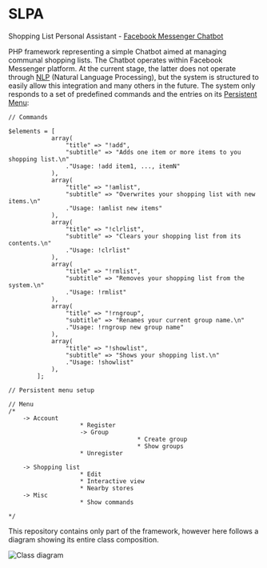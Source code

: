 # SLPA
Shopping List Personal Assistant - [Facebook Messenger Chatbot](https://developers.facebook.com/docs/messenger-platform/)

PHP framework representing a simple Chatbot aimed at managing communal shopping lists. The Chatbot operates within Facebook Messenger platform. At the current stage, the latter does not operate through [NLP](https://en.wikipedia.org/wiki/Natural_language_processing) (Natural Language Processing), but the system is structured to easily allow this integration and many others in the future. The system only responds to a set of predefined commands and the entries on its [Persistent Menu](https://developers.facebook.com/docs/messenger-platform/reference/messenger-profile-api/persistent-menu/):

```
// Commands

$elements = [
            array(
                "title" => "!add",
                "subtitle" => "Adds one item or more items to you shopping list.\n"
                ."Usage: !add item1, ..., itemN"
            ),
            array(
                "title" => "!amlist",
                "subtitle" => "Overwrites your shopping list with new items.\n"
                ."Usage: !amlist new items"
            ),
            array(
                "title" => "!clrlist",
                "subtitle" => "Clears your shopping list from its contents.\n"
                ."Usage: !clrlist"
            ),
            array(
                "title" => "!rmlist",
                "subtitle" => "Removes your shopping list from the system.\n"
                ."Usage: !rmlist"
            ),
            array(
                "title" => "!rngroup",
                "subtitle" => "Renames your current group name.\n"
                ."Usage: !rngroup new group name"
            ),
            array(
                "title" => "!showlist",
                "subtitle" => "Shows your shopping list.\n"
                ."Usage: !showlist"
            ),
        ];
        
// Persistent menu setup

// Menu 
/*
    -> Account
                    * Register
                    -> Group
                                    * Create group
                                    * Show groups
                    * Unregister                            
                    
    -> Shopping list
                    * Edit
                    * Interactive view 
                    * Nearby stores
    -> Misc
                    * Show commands

*/
```

This repository contains only part of the framework, however here follows a diagram showing its entire class composition.

![Class diagram](https://i.imgur.com/h5u2Cpj.png)

